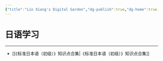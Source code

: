 ```yaml
---
{"title":"Lin Xiang's Digital Garden","dg-publish":true,"dg-home":true,"permalink":"/home/","tags":["gardenEntry"],"dgPassFrontmatter":true}
---
```


# 日语学习
---
- [[《标准日本语（初级）》知识点合集\|《标准日本语（初级）》知识点合集]]

